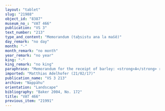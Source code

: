 ```yaml
---
layout: "tablet"
slug: "21988"
object_id: "8387"
museum_no_: "VAT 466"
publication: "VS 3"
text_number: "213"
type_and_content: "Memorandum (taẖsistu ana la mašê)"
day_remark: "no day"
month: "-"
month_remark: "no month"
year_remark: "no year"
king: "-"
king_remark: "no king"
paraphrase: "Memorandum for the receipt of barley: <strong>A</strong> receives from <strong>C</strong> 0;4.1 kor of barley owed by <strong>B</strong>. (No witnesses or scribe given).<br /> &nbsp;<br /> <strong>A</strong> = Iddināya; <strong>B</strong> = Qī&scaron;tia; <strong>C</strong> = Bēl-kāṣir<br /> &nbsp;"
imported: "Matthias Adelhofer (21/02/17)"
publication_name: "VS 3 213"
archive: "Nappāhu"
orientation: "Landscape"
bibliography: "Baker 2004, No. 172"
title: "VAT 466"
previous_item: "21991"
---
```

